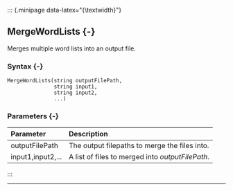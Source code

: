 ::: {.minipage data-latex="{\textwidth}"}
## MergeWordLists {-}

Merges multiple word lists into an output file.

### Syntax {-}

```{sql}
MergeWordLists(string outputFilePath,
               string input1,
               string input2,
               ...)
```

### Parameters {-}

**Parameter** | **Description**
| :-- | :-- |
outputFilePath | The output filepaths to merge the files into.
input1,input2,... | A list of files to merged into *outputFilePath*.
:::

***
